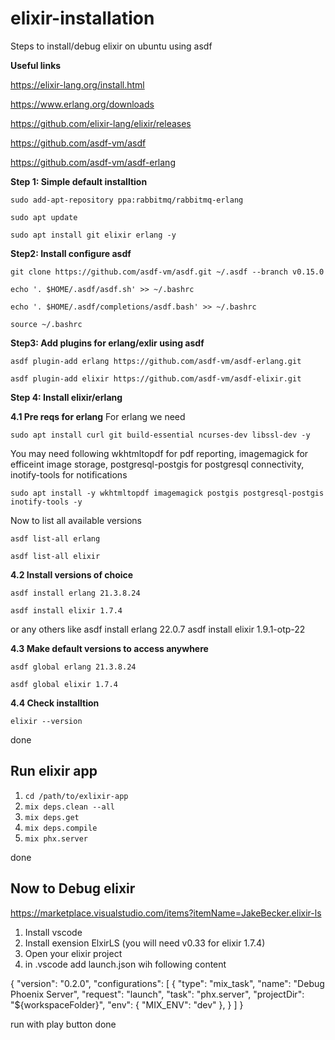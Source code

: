 # elixir-installation
Steps to install/debug elixir on ubuntu using asdf

**Useful links**

https://elixir-lang.org/install.html

https://www.erlang.org/downloads

https://github.com/elixir-lang/elixir/releases

https://github.com/asdf-vm/asdf

https://github.com/asdf-vm/asdf-erlang

**Step 1: Simple default installtion**

`sudo add-apt-repository ppa:rabbitmq/rabbitmq-erlang`

`sudo apt update`

`sudo apt install git elixir erlang -y`

**Step2: Install configure asdf**

`git clone https://github.com/asdf-vm/asdf.git ~/.asdf --branch v0.15.0`

`echo '. $HOME/.asdf/asdf.sh' >> ~/.bashrc`

`echo '. $HOME/.asdf/completions/asdf.bash' >> ~/.bashrc`

`source ~/.bashrc`

**Step3: Add plugins for erlang/exlir using asdf**

`asdf plugin-add erlang https://github.com/asdf-vm/asdf-erlang.git`

`asdf plugin-add elixir https://github.com/asdf-vm/asdf-elixir.git`

**Step 4: Install elixir/erlang**

**4.1 Pre reqs for erlang**
For erlang we need

`sudo apt install curl git build-essential ncurses-dev libssl-dev -y`

You may need following
wkhtmltopdf for pdf reporting, imagemagick for efficeint image storage, postgresql-postgis for postgresql connectivity, inotify-tools for notifications

`sudo apt install -y wkhtmltopdf imagemagick postgis postgresql-postgis inotify-tools -y`

Now to list all available versions

`asdf list-all erlang`

`asdf list-all elixir`

**4.2 Install versions of choice**

`asdf install erlang 21.3.8.24`

`asdf install elixir 1.7.4`

or any others like
asdf install erlang 22.0.7
asdf install elixir 1.9.1-otp-22

**4.3 Make default versions to access anywhere**

`asdf global erlang 21.3.8.24`

`asdf global elixir 1.7.4`

**4.4 Check installtion**

`elixir --version`

done

## Run elixir app

1. `cd /path/to/exlixir-app`
2. `mix deps.clean --all`
3. `mix deps.get`
4. `mix deps.compile`
5. `mix phx.server`

done

## Now to Debug elixir

https://marketplace.visualstudio.com/items?itemName=JakeBecker.elixir-ls
1. Install vscode
3. Install exension ElxirLS (you will need v0.33 for elixir 1.7.4)
4. Open your elixir project
5. in .vscode add launch.json wih following content

{
  "version": "0.2.0",
  "configurations": [
    {
      "type": "mix_task",
      "name": "Debug Phoenix Server",
      "request": "launch",
      "task": "phx.server",
      "projectDir": "${workspaceFolder}",
      "env": {
        "MIX_ENV": "dev"
      },
    }
  ]
}

run with play button
done
